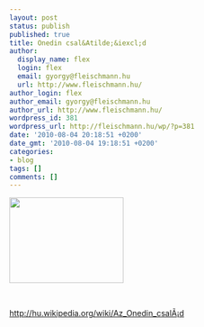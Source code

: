 ```yaml
---
layout: post
status: publish
published: true
title: Onedin csal&Atilde;&iexcl;d
author:
  display_name: flex
  login: flex
  email: gyorgy@fleischmann.hu
  url: http://www.fleischmann.hu/
author_login: flex
author_email: gyorgy@fleischmann.hu
author_url: http://www.fleischmann.hu/
wordpress_id: 381
wordpress_url: http://fleischmann.hu/wp/?p=381
date: '2010-08-04 20:18:51 +0200'
date_gmt: '2010-08-04 19:18:51 +0200'
categories:
- blog
tags: []
comments: []
---
```

<p><a href="http://fleischmann.hu/wp/store/2010/08/Onedin-csal&Atilde;&iexcl;d.jpeg"><img src="wp/store/2010/08/Onedin-csal&Atilde;&iexcl;d.jpeg" alt="" title="Onedin csal&Atilde;&iexcl;d" width="203" height="152" class="alignleft size-full wp-image-382" /></a></p>
<p><br clear=all></p>
<p><a href="http://hu.wikipedia.org/wiki/Az_Onedin_csal%C3%A1d">http://hu.wikipedia.org/wiki/Az_Onedin_csal&Atilde;&iexcl;d</a></p>

